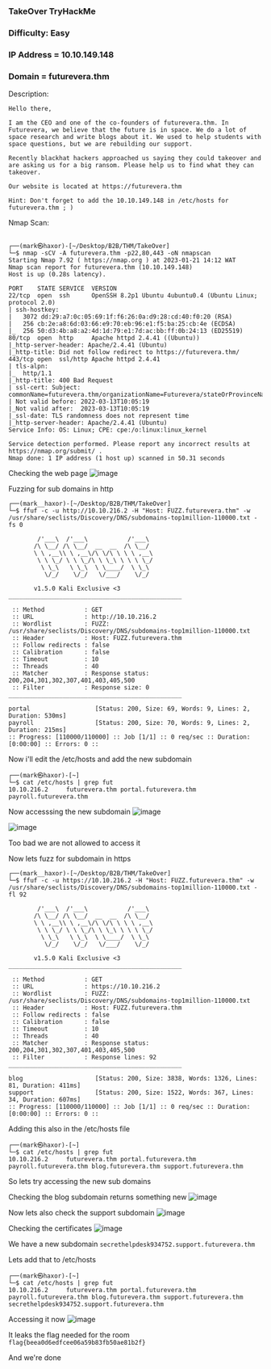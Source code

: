 ### TakeOver TryHackMe

### Difficulty: Easy

### IP Address = 10.10.149.148

### Domain = futurevera.thm

Description:
```
Hello there,

I am the CEO and one of the co-founders of futurevera.thm. In Futurevera, we believe that the future is in space. We do a lot of space research and write blogs about it. We used to help students with space questions, but we are rebuilding our support.

Recently blackhat hackers approached us saying they could takeover and are asking us for a big ransom. Please help us to find what they can takeover.

Our website is located at https://futurevera.thm

Hint: Don't forget to add the 10.10.149.148 in /etc/hosts for futurevera.thm ; )
```

Nmap Scan:

```
                                                                                                        
┌──(mark㉿haxor)-[~/Desktop/B2B/THM/TakeOver]
└─$ nmap -sCV -A futurevera.thm -p22,80,443 -oN nmapscan
Starting Nmap 7.92 ( https://nmap.org ) at 2023-01-21 14:12 WAT
Nmap scan report for futurevera.thm (10.10.149.148)
Host is up (0.28s latency).

PORT    STATE SERVICE  VERSION
22/tcp  open  ssh      OpenSSH 8.2p1 Ubuntu 4ubuntu0.4 (Ubuntu Linux; protocol 2.0)
| ssh-hostkey: 
|   3072 dd:29:a7:0c:05:69:1f:f6:26:0a:d9:28:cd:40:f0:20 (RSA)
|   256 cb:2e:a8:6d:03:66:e9:70:eb:96:e1:f5:ba:25:cb:4e (ECDSA)
|_  256 50:d3:4b:a8:a2:4d:1d:79:e1:7d:ac:bb:ff:0b:24:13 (ED25519)
80/tcp  open  http     Apache httpd 2.4.41 ((Ubuntu))
|_http-server-header: Apache/2.4.41 (Ubuntu)
|_http-title: Did not follow redirect to https://futurevera.thm/
443/tcp open  ssl/http Apache httpd 2.4.41
| tls-alpn: 
|_  http/1.1
|_http-title: 400 Bad Request
| ssl-cert: Subject: commonName=futurevera.thm/organizationName=Futurevera/stateOrProvinceName=Oregon/countryName=US
| Not valid before: 2022-03-13T10:05:19
|_Not valid after:  2023-03-13T10:05:19
|_ssl-date: TLS randomness does not represent time
|_http-server-header: Apache/2.4.41 (Ubuntu)
Service Info: OS: Linux; CPE: cpe:/o:linux:linux_kernel

Service detection performed. Please report any incorrect results at https://nmap.org/submit/ .
Nmap done: 1 IP address (1 host up) scanned in 50.31 seconds
```

Checking the web page
![image](https://user-images.githubusercontent.com/113513376/213868620-b59b630b-18b6-4ae2-b67b-c865327fab8a.png)

Fuzzing for sub domains in http

```
┌──(mark__haxor)-[~/Desktop/B2B/THM/TakeOver]
└─$ ffuf -c -u http://10.10.216.2 -H "Host: FUZZ.futurevera.thm" -w /usr/share/seclists/Discovery/DNS/subdomains-top1million-110000.txt -fs 0

        /'___\  /'___\           /'___\       
       /\ \__/ /\ \__/  __  __  /\ \__/       
       \ \ ,__\\ \ ,__\/\ \/\ \ \ \ ,__\      
        \ \ \_/ \ \ \_/\ \ \_\ \ \ \ \_/      
         \ \_\   \ \_\  \ \____/  \ \_\       
          \/_/    \/_/   \/___/    \/_/       

       v1.5.0 Kali Exclusive <3
________________________________________________

 :: Method           : GET
 :: URL              : http://10.10.216.2
 :: Wordlist         : FUZZ: /usr/share/seclists/Discovery/DNS/subdomains-top1million-110000.txt
 :: Header           : Host: FUZZ.futurevera.thm
 :: Follow redirects : false
 :: Calibration      : false
 :: Timeout          : 10
 :: Threads          : 40
 :: Matcher          : Response status: 200,204,301,302,307,401,403,405,500
 :: Filter           : Response size: 0
________________________________________________

portal                  [Status: 200, Size: 69, Words: 9, Lines: 2, Duration: 530ms]
payroll                 [Status: 200, Size: 70, Words: 9, Lines: 2, Duration: 215ms]
:: Progress: [110000/110000] :: Job [1/1] :: 0 req/sec :: Duration: [0:00:00] :: Errors: 0 ::
```

Now i'll edit the /etc/hosts and add the new subdomain

```                                                        
┌──(mark㉿haxor)-[~]
└─$ cat /etc/hosts | grep fut
10.10.216.2     futurevera.thm portal.futurevera.thm payroll.futurevera.thm              
```

Now accesssing the new subdomain
![image](https://user-images.githubusercontent.com/113513376/213890212-67225b5c-b402-4540-afb1-12a90d3ba331.png)

![image](https://user-images.githubusercontent.com/113513376/213890218-a5f989ac-651e-4299-837e-3a667f688332.png)

Too bad we are not allowed to access it 

Now lets fuzz for subdomain in https

```
┌──(mark__haxor)-[~/Desktop/B2B/THM/TakeOver]
└─$ ffuf -c -u https://10.10.216.2 -H "Host: FUZZ.futurevera.thm" -w /usr/share/seclists/Discovery/DNS/subdomains-top1million-110000.txt -fl 92

        /'___\  /'___\           /'___\       
       /\ \__/ /\ \__/  __  __  /\ \__/       
       \ \ ,__\\ \ ,__\/\ \/\ \ \ \ ,__\      
        \ \ \_/ \ \ \_/\ \ \_\ \ \ \ \_/      
         \ \_\   \ \_\  \ \____/  \ \_\       
          \/_/    \/_/   \/___/    \/_/       

       v1.5.0 Kali Exclusive <3
________________________________________________

 :: Method           : GET
 :: URL              : https://10.10.216.2
 :: Wordlist         : FUZZ: /usr/share/seclists/Discovery/DNS/subdomains-top1million-110000.txt
 :: Header           : Host: FUZZ.futurevera.thm
 :: Follow redirects : false
 :: Calibration      : false
 :: Timeout          : 10
 :: Threads          : 40
 :: Matcher          : Response status: 200,204,301,302,307,401,403,405,500
 :: Filter           : Response lines: 92
________________________________________________

blog                    [Status: 200, Size: 3838, Words: 1326, Lines: 81, Duration: 411ms]
support                 [Status: 200, Size: 1522, Words: 367, Lines: 34, Duration: 607ms]
:: Progress: [110000/110000] :: Job [1/1] :: 0 req/sec :: Duration: [0:00:00] :: Errors: 0 ::
```

Adding this also in the /etc/hosts file

```
┌──(mark㉿haxor)-[~]
└─$ cat /etc/hosts | grep fut
10.10.216.2     futurevera.thm portal.futurevera.thm payroll.futurevera.thm blog.futurevera.thm support.futurevera.thm
```

So lets try accessing the new sub domains

Checking the blog subdomain returns something new 
![image](https://user-images.githubusercontent.com/113513376/213890367-659e33d5-8b2a-4a0b-b156-d8e168c4d42b.png)

Now lets also check the support subdomain
![image](https://user-images.githubusercontent.com/113513376/213890383-10dfa23a-57f6-47ed-99b7-fb29f7bbc8e1.png)

Checking the certificates
![image](https://user-images.githubusercontent.com/113513376/213890395-fb88e6cc-40f9-4c72-86b5-9b49dc059608.png)

We have a new subdomain `secrethelpdesk934752.support.futurevera.thm`

Lets add that to /etc/hosts

```
┌──(mark㉿haxor)-[~]
└─$ cat /etc/hosts | grep fut
10.10.216.2     futurevera.thm portal.futurevera.thm payroll.futurevera.thm blog.futurevera.thm support.futurevera.thm secrethelpdesk934752.support.futurevera.thm
```

Accessing it now
![image](https://user-images.githubusercontent.com/113513376/213890438-bb9a3b5f-d4b6-49df-b6c5-ce71a6854463.png)

It leaks the flag needed for the room `flag{beea0d6edfcee06a59b83fb50ae81b2f}`

And we're done 

